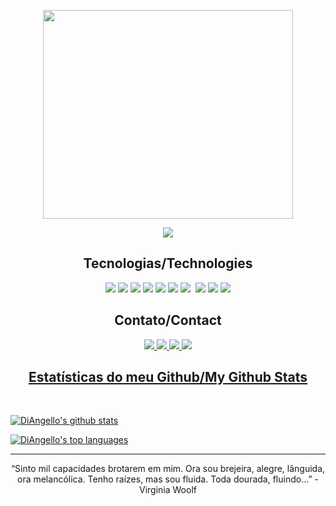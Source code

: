 <p align="center"> 
  <img src="https://github.com/DiAngello/DiAngello/blob/main/Design%20sem%20nome.gif" width="400" height="334"/>

<p align="center">
 
 <img src="https://badges.pufler.dev/commits/monthly/DiAngello"/>

<h2 align="center"> Tecnologias/Technologies </h2>
<p align="center">
 <img src="https://img.shields.io/badge/C-00599C?style=flat-square&logo=c&logoColor=white"/>
<img src="https://img.shields.io/badge/-C++-00599C?style=flat-square&logo=c"/>
<img src="https://img.shields.io/badge/-CSS3-1572B6?style=flat-square&logo=css3"/>
<img src="https://img.shields.io/badge/Django-092E20?style=for-the-badge&logo=django&logoColor=white"/>
<img src="https://img.shields.io/badge/-Git-black?style=flat-square&logo=git"/>
<img src="https://img.shields.io/badge/-HTML5-E34F26?style=flat-square&logo=html5&logoColor=white"/>
<img src="https://img.shields.io/badge/-JavaScript-black?style=flat-square&logo=javascript"/>
<img scr="https://img.shields.io/badge/Microsoft_Office-D83B01?style=for-the-badge&logo=microsoft-office&logoColor=white"/>
<img src="https://img.shields.io/badge/PHP-777BB4?style=for-the-badge&logo=php&logoColor=white"/>
<img src="https://img.shields.io/badge/Python-14354C?style=for-the-badge&logo=python&logoColor=white"/>
<img src="https://img.shields.io/badge/Windows-017AD7?style=for-the-badge&logo=windows&logoColor=white"/>

  
<h2 align="center"> Contato/Contact </h2>
<p align="center">
<a href=https://github.com/DiAngello> <img src="https://img.shields.io/badge/GitHub-100000?style=for-the-badge&logo=github&logoColor=white"/>
<a href=https://www.instagram.com/itsfd.a/> <img src="https://img.shields.io/badge/Instagram-E4405F?style=for-the-badge&logo=instagram&logoColor=white"/>
<a href=https://www.linkedin.com/in/andressa-de-souza-88808721b> <img src="https://img.shields.io/badge/linkedin-%230077B5.svg?&style=for-the-badge&logo=linkedin&logoColor=white"/>

<img src="https://img.shields.io/badge/Gmail-andressa.gabrielly.ofc%40gmail.com-red"/>

<h2 align="center"> Estatísticas do meu Github/My Github Stats
  </h2>
<br>
<p align = "center">

[![DiAngello's github stats](https://github-readme-stats.vercel.app/api?username=DiAngello&theme=dracula)](https://github.com/DiAngello/github-readme-stats) 

[![DiAngello's top languages](https://github-readme-stats.vercel.app/api/top-langs/?username=DiAngello&theme=dracula)](https://github.com/DiAngello/github-readme-stats)

</p>
<hr>
<p align="center">“Sinto mil capacidades brotarem em mim. Ora sou brejeira, alegre, lânguida, ora melancólica. Tenho raízes, mas sou fluida. Toda dourada, fluindo…”
- Virginia Woolf </p>

